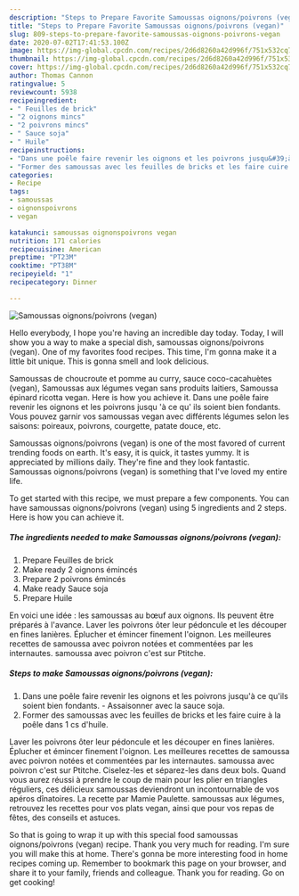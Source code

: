 ```yaml
---
description: "Steps to Prepare Favorite Samoussas oignons/poivrons (vegan)"
title: "Steps to Prepare Favorite Samoussas oignons/poivrons (vegan)"
slug: 809-steps-to-prepare-favorite-samoussas-oignons-poivrons-vegan
date: 2020-07-02T17:41:53.100Z
image: https://img-global.cpcdn.com/recipes/2d6d8260a42d996f/751x532cq70/samoussas-oignonspoivrons-vegan-photo-principale-de-la-recette.jpg
thumbnail: https://img-global.cpcdn.com/recipes/2d6d8260a42d996f/751x532cq70/samoussas-oignonspoivrons-vegan-photo-principale-de-la-recette.jpg
cover: https://img-global.cpcdn.com/recipes/2d6d8260a42d996f/751x532cq70/samoussas-oignonspoivrons-vegan-photo-principale-de-la-recette.jpg
author: Thomas Cannon
ratingvalue: 5
reviewcount: 5938
recipeingredient:
- " Feuilles de brick"
- "2 oignons mincs"
- "2 poivrons mincs"
- " Sauce soja"
- " Huile"
recipeinstructions:
- "Dans une poêle faire revenir les oignons et les poivrons jusqu&#39;à ce qu&#39;ils soient bien fondants. Assaisonner avec la sauce soja."
- "Former des samoussas avec les feuilles de bricks et les faire cuire à la poêle dans 1 cs d&#39;huile."
categories:
- Recipe
tags:
- samoussas
- oignonspoivrons
- vegan

katakunci: samoussas oignonspoivrons vegan 
nutrition: 171 calories
recipecuisine: American
preptime: "PT23M"
cooktime: "PT38M"
recipeyield: "1"
recipecategory: Dinner

---
```



![Samoussas oignons/poivrons (vegan)](https://img-global.cpcdn.com/recipes/2d6d8260a42d996f/751x532cq70/samoussas-oignonspoivrons-vegan-photo-principale-de-la-recette.jpg)

Hello everybody, I hope you're having an incredible day today. Today, I will show you a way to make a special dish, samoussas oignons/poivrons (vegan). One of my favorites food recipes. This time, I'm gonna make it a little bit unique. This is gonna smell and look delicious.

Samoussas de choucroute et pomme au curry, sauce coco-cacahuètes (vegan), Samoussas aux légumes vegan sans produits laitiers, Samoussa épinard ricotta vegan. Here is how you achieve it. Dans une poêle faire revenir les oignons et les poivrons jusqu &#39;à ce qu&#39; ils soient bien fondants. Vous pouvez garnir vos samoussas vegan avec différents légumes selon les saisons: poireaux, poivrons, courgette, patate douce, etc.

Samoussas oignons/poivrons (vegan) is one of the most favored of current trending foods on earth. It's easy, it is quick, it tastes yummy. It is appreciated by millions daily. They're fine and they look fantastic. Samoussas oignons/poivrons (vegan) is something that I've loved my entire life.


To get started with this recipe, we must prepare a few components. You can have samoussas oignons/poivrons (vegan) using 5 ingredients and 2 steps. Here is how you can achieve it.

<!--inarticleads1-->

##### The ingredients needed to make Samoussas oignons/poivrons (vegan):

1. Prepare  Feuilles de brick
1. Make ready 2 oignons émincés
1. Prepare 2 poivrons émincés
1. Make ready  Sauce soja
1. Prepare  Huile


En voici une idée : les samoussas au bœuf aux oignons. Ils peuvent être préparés à l&#39;avance. Laver les poivrons ôter leur pédoncule et les découper en fines lanières. Éplucher et émincer finement l&#39;oignon. Les meilleures recettes de samoussa avec poivron notées et commentées par les internautes. samoussa avec poivron c&#39;est sur Ptitche. 

<!--inarticleads2-->

##### Steps to make Samoussas oignons/poivrons (vegan):

1. Dans une poêle faire revenir les oignons et les poivrons jusqu&#39;à ce qu&#39;ils soient bien fondants. - Assaisonner avec la sauce soja.
1. Former des samoussas avec les feuilles de bricks et les faire cuire à la poêle dans 1 cs d&#39;huile.


Laver les poivrons ôter leur pédoncule et les découper en fines lanières. Éplucher et émincer finement l&#39;oignon. Les meilleures recettes de samoussa avec poivron notées et commentées par les internautes. samoussa avec poivron c&#39;est sur Ptitche. Ciselez-les et séparez-les dans deux bols. Quand vous aurez réussi à prendre le coup de main pour les plier en triangles réguliers, ces délicieux samoussas deviendront un incontournable de vos apéros dînatoires. La recette par Mamie Paulette. samoussas aux légumes, retrouvez les recettes pour vos plats vegan, ainsi que pour vos repas de fêtes, des conseils et astuces. 

So that is going to wrap it up with this special food samoussas oignons/poivrons (vegan) recipe. Thank you very much for reading. I'm sure you will make this at home. There's gonna be more interesting food in home recipes coming up. Remember to bookmark this page on your browser, and share it to your family, friends and colleague. Thank you for reading. Go on get cooking!
